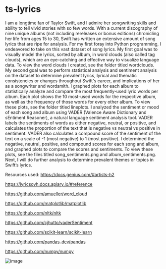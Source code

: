 # ts-lyrics
I am a longtime fan of Taylor Swift, and I admire her songwriting skills and ability to tell vivid stories with so few words. With a current discography of nine unique albums (not including rereleases or bonus editions) chronicling her life from ages 15 to 30, Swift has written an extensive amount of song lyrics that are ripe for analysis.
For my first foray into Python programming, I endeavored to take on this vast dataset of song lyrics. My first goal was to visually model the lyrics, sorted by album, in word clouds (also called tag clouds), which are an eye-catching and effective way to visualize language data. To view the word clouds I created, see the folder titled wordclouds.
My second goal was to perform statistical analysis and sentiment analysis on the dataset to determine prevalent lyrics, lyrical and thematic consistencies or changes throughout Swift's career, and implications of her as a songwriter and wordsmith.
I graphed plots for each album to statistically analyze and compare the most frequently-used lyric words per album. Each plot shows the 10 most-used words for the respective album, as well as the frequency of those words for every other album. To view these plots, see the folder titled lineplots.
I analyzed the sentiment or mood of each song and album using VADER (Valence Aware Dictionary and sEntiment Reasoner), a natural language sentiment analysis tool. VADER labels the sentiments of words as either negative, neutral, or positive, and calculates the proportion of the text that is negative vs neutral vs positive in sentiment. VADER also calculates a compound score of the sentiment of the text on a scale of -1 (most negative) to 1 (most positive). I determined the negative, neutral, positive, and compound scores for each song and album, and graphed plots to compare the scores and sentiments. To view these plots, see the files titled song_sentiments.png and album_sentiments.png.
Next, I will do further analysis to determine prevalent themes or topics in Swift’s lyrics.

Resources used:
https://docs.genius.com/#artists-h2


https://lyricsovh.docs.apiary.io/#reference


https://github.com/amueller/word_cloud


https://github.com/matplotlib/matplotlib


https://github.com/nltk/nltk


https://github.com/cjhutto/vaderSentiment


https://github.com/scikit-learn/scikit-learn


https://github.com/pandas-dev/pandas


https://github.com/numpy/numpy


![image](https://user-images.githubusercontent.com/75395081/115902797-d1ca1780-a430-11eb-9d9f-69608efb6cfc.png)


